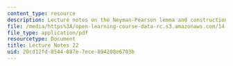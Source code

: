 ```yaml
---
content_type: resource
description: Lecture notes on the Neyman-Pearson lemma and construction of tests.
file: /media/https%3A/open-learning-course-data-rc.s3.amazonaws.com/14-30-introduction-to-statistical-methods-in-economics-spring-2009/20cd12fd8544087e7ece894208e6703b_MIT14_30s09_lec22.pdf
file_type: application/pdf
resourcetype: Document
title: Lecture Notes 22
uid: 20cd12fd-8544-087e-7ece-894208e6703b
---
```

